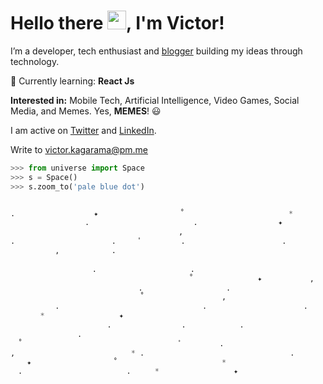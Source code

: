 # Hello there <img src="https://raw.githubusercontent.com/MartinHeinz/MartinHeinz/master/wave.gif" width="30px">, I'm Victor!
I’m a developer, tech enthusiast and [blogger](https://dev.to/victorkagarama) building my ideas through technology.

📖️ Currently learning: **React Js** <br>

**Interested in:** Mobile Tech, Artificial Intelligence, Video Games, Social Media, and Memes. Yes, **MEMES**! 😃

I am active on [Twitter](https://twitter.com/victorkagarama) and [LinkedIn](https://linkedin.com/in/victorkagarama). 

Write to victor.kagarama@pm.me

```python
>>> from universe import Space
>>> s = Space()
>>> s.zoom_to('pale blue dot')


.　　　　　　　　　　 ✦ 　　　　   　 　　　˚　　　　　　　　　　　　　　*　　　　　　　　　　　　　　.　　　ﾟ　　　　   　　　　　
　　　　　　　　　　.　　　　　　　　　　　　　　. 　　 　　　　　　　 ✦ 　　　　　　　　　　 　 
          　　　　 　　　　　　　　　　　　,　　   　                             ☀️                      .
.　　　　　　　　　　　　　.　　　ﾟ　  　　　.　　　　　　　　　　　　　.　　　　　　　　　　　　.　　  ✦
　　　　　　,　　　　　　　.　　　　　　    　　　　 　　　　　　　　　　　　　　　　　　  　　　　
　　　　　　　　　　　　　　    　      　　　　　        　　　　　　　　　　　　　. 　　　　　　　　　　.　　
　　　　　　　　　　　. 　　　　　　　　　　　　.　　　　       　   　　　　 　　　　　　　　　　　　　　
　　       　   　　　　　　　　　　　　　　　˚　       　    ✦ 　   　　　,　　　　　　　　　　    　　　　 　　,
　　　 　 　　　　　　　　　　　　.　　　　　 　　 　　　.　　　　　　　　　　　　　 　           　　　　   🌑
    　　　　　　　　　　　　　　　˚　　　 　   　　　　,　　　　　　　　　　　       　    　　　　　　　　　　
　　　　　　.　　　  　　    　　　　　 　　　　　.　　　　　　　　　　　　　.　　　　　　　　　　　     🚀  
　　　　* 　　   　　　　　 ✦ 　　　　　　　         　        　　　　 　　 　　　　　　　 　　　　　.　　　　　
　　　　　　　　　　　　　.　　　　　    　　. 　 　　　　　.　　　　  　　　　　   　　　　　.　　
　　　　　　　　　.　　　　　　　　　　   　                                                               .
　˚　　　　　　　　　　　　　　　　　　　　　ﾟ　　　　　.　　　　　　　　　　　　　　　. 　　 🌎　  
,　 　　　　　　　　　　　　　　* .　　　　　 　　　　　　　　　　　　　　.　　　　　　　　　
 　 ✦ 　　　　   　 　　　˚　　　　　　　　　　　　　　*　　　　　　   　　　　　　　　　, 　　   　　　　　 ✦ 　　　　
　.　　　　　　　　　　　　　　.  　　* 　　   　　　　　 ✦ 　　
 ```

